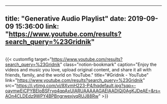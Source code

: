 
---
title: "Generative Audio Playlist"
date: 2019-09-09 15:36:00
link: "https://www.youtube.com/results?search_query=%23Gridnik"
---
<br>{{< customfig target="https://www.youtube.com/results?search_query=%23Gridnik" class="notion-bookmark" caption="Enjoy the videos and music you love, upload original content, and share it all with friends, family, and the world on YouTube." title="#Gridnik - YouTube" link="https://www.youtube.com/results?search_query=%23Gridnik" src="https://i.ytimg.com/vi/8XvmH223-P4/hqdefault.jpg?sqp=-oaymwEjCPYBEIoBSFryq4qpAxUIARUAAAAAGAElAADIQj0AgKJDeAE=&rs=AOn4CLDEdz9WPY4BPBngrwexjyqRUJ88Rw" >}}
